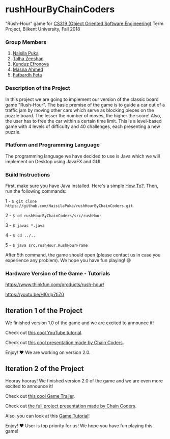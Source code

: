 # rushHourByChainCoders

"Rush-Hour" game for [CS319 (Object Oriented Software Engineering)](https://stars.bilkent.edu.tr/syllabus/view/CS/319/) Term Project, Bilkent University, Fall 2018

### Group Members

1. [Naisila Puka](https://github.com/NaisilaPuka)
2. [Talha Zeeshan](https://github.com/Geo-Quad)
3. [Kunduz Efronova](https://github.com/efronova)
4. [Masna Ahmed](https://github.com/maZna)
5. [Fatbardh Feta](https://github.com/fatbardhfeta)

### Description of the Project

In this project we are going to implement our version of the classic board game "Rush-Hour". The basic premise 
of the game is to guide a car out of a traffic jam by moving other cars which serve as blocking pieces on the 
puzzle board. The lesser the number of moves, the higher the score! Also, the user has to free the car within a certain time
limit. This is a level-based game with 4 levels of difficulty and 40 challenges, each presenting a new puzzle.

### Platform and Programming Language 

The programming language we have decided to use is Java which we will implement on Desktop using JavaFX and GUI.

### Build Instructions

First, make sure you have Java installed. Here's a simple [How To?](https://www3.ntu.edu.sg/home/ehchua/programming/howto/JDK_Howto.html). Then, run the following commands:

1 - `$ git clone https://github.com/NaisilaPuka/rushHourByChainCoders.git`

2 - `$ cd rushHourByChainCoders/src/rushHour`

3 - `$ javac *.java`

4 - `$ cd ../..`

5 - `$ java src.rushHour.RushHourFrame`

After 5th command, the game should open (please contact us in case you experience any problem). We hope you have fun playing! :smile:

### Hardware Version of the Game - Tutorials

https://www.thinkfun.com/products/rush-hour/

https://youtu.be/HI0rlp7tiZ0

## Iteration 1 of the Project

We finished version 1.0 of the game and we are excited to announce it!

Check out [this cool YouTube tutorial](https://www.youtube.com/watch?v=mbmSakJnnts).

Check out [this cool presentation made by Chain Coders](https://docs.google.com/presentation/d/1YYexpBScjx-HPlzynTmQXB8Lhkw0m3CyYwm7uDCFTVI/edit?usp=sharing).

Enjoy! :heart: We are working on version 2.0.

## Iteration 2 of the Project

Hooray hooray! We finished version 2.0 of the game and we are even more excited to announce it!

Check out [this cool Game Trailer](https://www.youtube.com/watch?v=BxhfhZMh3Es).

Check out [the full project presentation made by Chain Coders](https://docs.google.com/presentation/d/15Rc-cR5yDQnqsD-80W1g8u4ayo8wd1HPbeRZRZZZ8q4/edit#slide=id.p).

Also, you can look at this [Game Tutorial](https://www.youtube.com/watch?v=yuGKpxTDBoc&t=2s)!

Enjoy! :heart: User is top priority for us! We hope you have fun playing this game!
